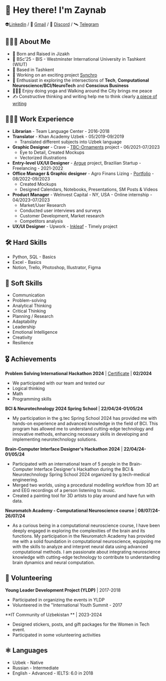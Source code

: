 # 👋 Hey there! I'm Zaynab
👽[Linkedin](https://www.linkedin.com/in/zaynab-soyokulova/)  / 📧 [Gmail](https://mail.google.com/mail/u/soyoqulova@gmail.com) / 💽 [Discord](https://discordapp.com/users/1052815197422751805) / 🛰️ [Telegram](https://t.me/aurorazeyn) 

## 👩🏻‍💻 About Me
- 🌱  Born and Raised in Jizakh
- 🏢  BSc'25 - BIS - Westminster International University in Tashkent (WIUT)
- 📍  Based in Tashkent
- 💼  Working on an exciting project [Synchro](https://www.linkedin.com/company/synchrouz)
- 🧠  Enthusiast in exploring the intersections of **Tech**, **Computational Neuroscience/BCI/NeuroTech** and **Conscious Business**
- 🧘🏻‍♀️  Enjoy doing yoga and Walking around the City brings me peace
- ✍️  Constructive thinking and writing help me to think clearly [a piece of writing](https://www.linkedin.com/pulse/unconscious-becomes-conscious-zaynab-soyokulova/)

## 🕵🏻‍♀️ Work Experience
- **Librarian** - Team Language Center - 2016-2018
- **Translator** - Khan Academy Uzbek  -  05/2019-09/2019
  - Translated different subjects into Uzbek language
- **Graphic Designer** - Crave - [TBC-Ornaments](https://tbc-ornaments.uz/) project - 06/2021-07/2023
  - Eye to Detail, Created Mockups
  - Vectorized illustrations
- **Entry-level UX/UI Designer** - [Argue](https://www.figma.com/file/2hwgObRTqmrystdDsjP83J/ARG?type=design&node-id=2316%3A30665&mode=design&t=cD3eNpGMbeYvzFHo-1) project, Brazilian Startup - Freelancing - 2021-2022
- **Office Manager & Graphic designer** - Agro Finans Lizing - [Portfolio](https://www.notion.so/aurorazeyn/Portfolio-87ca5e1282f74d9987a571fd5983c50a?pvs=4) - 08/2022-09/2023
   - Created Mockups
   - Designed Calendars, Notebooks, Presentations, SM Posts & Videos 
- **Product Manager** - WeInvest Capital - NY, USA - Online internship - 04/2023-07/2023
   - Market/User Research
   - Conducted user interviews and surveys
   - Customer Development, Market research
   - Competitors analysis
- **UX/UI Designer** - Upwork - [Inkleaf](https://www.figma.com/file/mgyughXN9SdhDgeXVdgEFV/InkLeaf?type=design&node-id=0%3A1&mode=design&t=l76sLjBe1oWceYqJ-1) - Timely project


## 🛠 Hard Skills
- Python, SQL - Basics
- Excel - Basics
- Notion, Trello, Photoshop, Illustrator, Figma 

## 🌼 Soft Skills
- Communication
- Problem-solving
- Analytical Thinking
- Critical Thinking
- Planning / Research
- Adaptability
- Leadership
- Emotional Intelligence
- Creativity
- Resilience

## 🎖 Achievements

**Problem Solving International Hackathon 2024** | [Certificate](https://media.licdn.com/dms/image/D4D2DAQF4jOrtQ9VHmw/profile-treasury-document-cover-images_1280/0/1709738960973?e=1711213200&v=beta&t=pVpBD2zZ0bux9ZBl4bpazMOGFQg5IRtd_D9RUw0dYU0) | **02/2024**
- We participated with our team and tested our
- Logical thinking
- Math
- Programming skills

**BCI & Neurotechnology 2024 Spring School** | **22/04/24-01/05/24**
- My participation in the g.tec Spring School 2024 has provided me with hands-on experience and advanced knowledge in the field of BCI. This program has allowed me to understand cutting-edge technology and innovative methods, enhancing necessary skills in developing and implementing neurotechnology solutions.

**Brain-Computer Interface Designer's Hackathon 2024** | **22/04/24-01/05/24**
- Participated with an international team of 5 people in the Brain-Computer Interface Designer's Hackathon during the BCI & Neurotechnology Spring School 2024 organized by g.tech-medical engineering.
- Merged two worlds, using a procedural modelling workflow from 3D art and EEG recordings of a person listening to music. 
- Created a painting tool for 3D artists to play around and have fun with data.

**Neuromatch Academy - Computational Neuroscience course** | **08/07/24-26/07/24**
- As a curious being in a computational neuroscience course, I have been deeply engaged in exploring the complexities of the brain and its functions. My participation in the Neuromatch 
  Academy has provided me with a solid foundation in computational neuroscience, equipping me with the skills to analyze and interpret neural data using advanced computational methods. 
  I am passionate about integrating neuroscience knowledge with cutting-edge technology to contribute to understanding brain dynamics and neural computation.

## 🌋 Volunteering
**Young Leader Development Project (YLDP)** | 2017-2018
 - Participated in organizing the events in YLDP
 - Volunteered in the "International Youth Summit - 2017

**IT Community of Uzbekistan ** | 2023-2024
- Designed stickers, posts, and gift packages for the Women in Tech event.
- Participated in some volunteering activities

## ⚛️ Languages
- Uzbek - Native
- Russian - Intermediate
- English - Advanced - IELTS: 6.0 in 2018




